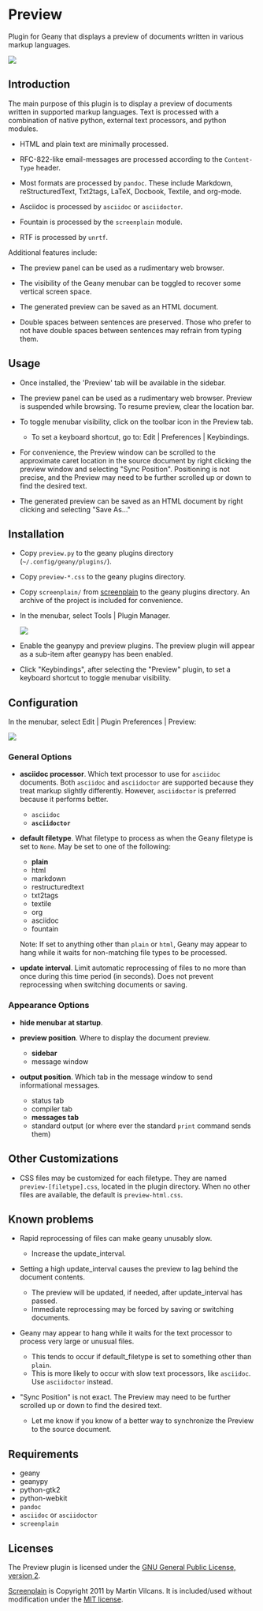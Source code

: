 # Preview

Plugin for Geany that displays a preview of documents written in various markup languages.

![][img-geany]

[img-geany]: README-geany.png


## Introduction

The main purpose of this plugin is to display a preview of documents written in supported markup languages.  Text is processed with a combination of native python, external text processors, and python modules.

 * HTML and plain text are minimally processed.

 * RFC-822-like email-messages are processed according to the `Content-Type` header.

 * Most formats are processed by `pandoc`.
These include Markdown, reStructuredText, Txt2tags, LaTeX, Docbook, Textile, and org-mode.

 * Asciidoc is processed by `asciidoc` or `asciidoctor`.

 * Fountain is processed by the `screenplain` module.

 * RTF is processed by `unrtf`.

Additional features include:

 * The preview panel can be used as a rudimentary web browser.

 * The visibility of the Geany menubar can be toggled to recover some vertical screen space.

 * The generated preview can be saved as an HTML document.

 * Double spaces between sentences are preserved.  Those who prefer to not have double spaces between sentences may refrain from typing them.


## Usage

 * Once installed, the 'Preview' tab will be available in the sidebar.

 * The preview panel can be used as a rudimentary web browser.  Preview is suspended while browsing.  To resume preview, clear the location bar.

 * To toggle menubar visibility, click on the toolbar icon in the Preview tab.

	- To set a keyboard shortcut, go to: Edit | Preferences | Keybindings.

 * For convenience, the Preview window can be scrolled to the approximate caret location in the source document by right clicking the preview window and selecting "Sync Position".  Positioning is not precise, and the Preview may need to be further scrolled up or down to find the desired text.

 * The generated preview can be saved as an HTML document by right clicking and selecting "Save As..."


## Installation

 * Copy `preview.py` to the geany plugins directory (`~/.config/geany/plugins/`).

 * Copy `preview-*.css` to the geany plugins directory.

 * Copy `screenplain/` from [screenplain][sp1] to the geany plugins directory.  An archive of the project is included for convenience.

 * In the menubar, select Tools | Plugin Manager.

   ![][img-plugins]

 * Enable the geanypy and preview plugins.  The preview plugin will appear as a sub-item after geanypy has been enabled.

 * Click "Keybindings", after selecting the "Preview" plugin, to set a keyboard shortcut to toggle menubar visibility.


[img-plugins]: README-plugins.png


## Configuration

In the menubar, select Edit | Plugin Preferences | Preview:

![][img-config-gui]

[img-config-gui]: README-config-gui.png

### General Options

 * **asciidoc processor**.  Which text processor to use for `asciidoc` documents.  Both `asciidoc` and `asciidoctor` are supported because they treat markup slightly differently.  However, `asciidoctor` is preferred because it performs better.

	- `asciidoc`
	- **`asciidoctor`**

 * **default filetype**.  What filetype to process as when the Geany filetype is set to `None`.  May be set to one of the following:

	- **plain**
	- html
	- markdown
	- restructuredtext
	- txt2tags
	- textile
	- org
	- asciidoc
	- fountain

	Note: If set to anything other than `plain` or `html`, Geany may appear to hang while it waits for non-matching file types to be processed.

 * **update interval**.  Limit automatic reprocessing of files to no more than once during this time period (in seconds).  Does not prevent reprocessing when switching documents or saving.

### Appearance Options

 * **hide menubar at startup**.

 * **preview position**.  Where to display the document preview.

	- **sidebar**
	- message window

 * **output position**.  Which tab in the message window to send informational messages.

	- status tab
	- compiler tab
	- **messages tab**
	- standard output (or where ever the standard `print` command sends them)


## Other Customizations

 * CSS files may be customized for each filetype.  They are named `preview-[filetype].css`, located in the plugin directory.  When no other files are available, the default is `preview-html.css`.


## Known problems

 * Rapid reprocessing of files can make geany unusably slow.

	- Increase the update_interval.

 * Setting a high update_interval causes the preview to lag behind the document contents.

	- The preview will be updated, if needed, after update_interval has passed.
	- Immediate reprocessing may be forced by saving or switching documents.

 * Geany may appear to hang while it waits for the text processor to process very large or unusual files.

	- This tends to occur if default_filetype is set to something other than `plain`.
	- This is more likely to occur with slow text processors, like `asciidoc`.  Use `asciidoctor` instead.

 * "Sync Position" is not exact.  The Preview may need to be further scrolled up or down to find the desired text.

	- Let me know if you know of a better way to synchronize the Preview to the source document.

## Requirements

 * geany
 * geanypy
 * python-gtk2
 * python-webkit
 * `pandoc`
 * `asciidoc` or `asciidoctor`
 * `screenplain`


## Licenses

The Preview plugin is licensed under the [GNU General Public License, version 2][pv1].

[Screenplain][sp1] is Copyright 2011 by Martin Vilcans.  It is included/used without modification under the [MIT license][sp2].

[pv1]: http://www.gnu.org/licenses/gpl-2.0.html
[sp1]: https://github.com/vilcans/screenplain/
[sp2]: http://www.opensource.org/licenses/mit-license.php
